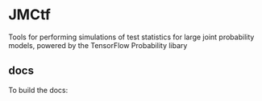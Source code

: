 # JMCtf
Tools for performing simulations of test statistics for large joint probability models, powered by the TensorFlow Probability libary

## docs

To build the docs:

 
